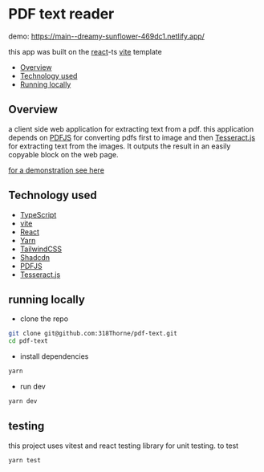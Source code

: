 # PDF text reader

demo: https://main--dreamy-sunflower-469dc1.netlify.app/

this app was built on the [react](https://react.dev/)-ts [vite](https://vitejs.dev/guide/) template

- [Overview](#Overview)
- [Technology used](#technology-used)
- [Running locally](#running-locally)

## Overview

a client side web application for extracting text from a pdf. this application depends on [PDFJS](https://mozilla.github.io/pdf.js/) for converting pdfs first to image and then [Tesseract.js](https://tesseract.projectnaptha.com/) for extracting text from the images. It outputs the result in an easily copyable block on the web page.

[for a demonstration see here](https://main--dreamy-sunflower-469dc1.netlify.app/)

## Technology used

- [TypeScript](https://www.typescriptlang.org/)
- [vite](https://vitejs.dev/guide/)
- [React](https://reactjs.org/)
- [Yarn](https://yarnpkg.com/)
- [TailwindCSS](https://tailwindcss.com/)
- [Shadcdn](https://ui.shadcn.com/)
- [PDFJS](https://mozilla.github.io/pdf.js/)
- [Tesseract.js](https://tesseract.projectnaptha.com/)

## running locally

- clone the repo

```sh
git clone git@github.com:318Thorne/pdf-text.git
cd pdf-text
```

- install dependencies

```sh
yarn
```

- run dev

```sh
yarn dev
```

## testing

this project uses vitest and react testing library for unit testing. to test

```sh
yarn test
```
